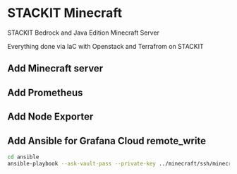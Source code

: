 # STACKIT Minecraft
STACKIT Bedrock and Java Edition Minecraft Server

Everything done via IaC with Openstack and Terrafrom on STACKIT

## Add Minecraft server

## Add Prometheus

## Add Node Exporter

## Add Ansible for Grafana Cloud remote_write

```bash
cd ansible
ansible-playbook --ask-vault-pass --private-key ../minecraft/ssh/minecraft -i hosts.yaml playbook.yaml
```




